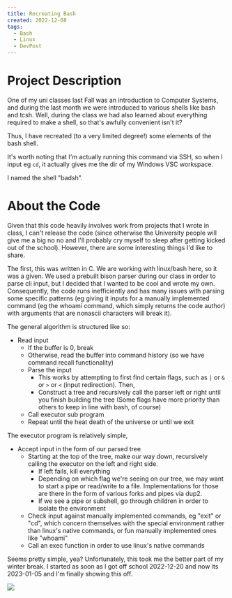 ```yaml
---
title: Recreating Bash
created: 2022-12-08
tags: 
  - Bash
  - Linux
  - DevPost
---
```


# Project Description

One of my uni classes last Fall was an introduction to Computer Systems, and during the last month we were introduced to various shells like bash and tcsh. Well, during the class we had also learned about everything required to make a shell, so that's awfully convenient isn't it?

Thus, I have recreated (to a very limited degree!) some elements of the bash shell.

It's worth noting that I'm actually running this command via SSH, so when I input eg `cd`, it actually gives me the dir of my Windows VSC workspace.

I named the shell "badsh".

# About the Code

Given that this code heavily involves work from projects that I wrote in class, I can't release the code (since otherwise the University people will give me a big no no and I'll probably cry myself to sleep after getting kicked out of the school). However, there are some interesting things I'd like to share.

The first, this was written in C. We are working with linux/bash here, so it was a given. We used a prebuilt bison parser during our class in order to parse cli input, but I decided that I wanted to be cool and wrote my own. Consequently, the code runs inefficiently and has many issues with parsing some specific patterns (eg giving it inputs for a manually implemented command (eg the whoami command, which simply returns the code author) with arguments that are nonascii characters will break it). 

The general algorithm is structured like so:
- Read input
  - If the buffer is 0, break
  - Otherwise, read the buffer into command history (so we have command recall functionality)
  - Parse the input
    - This works by attempting to first find certain flags, such as `|` or `&` or `>` or `<` (input redirection). Then, 
    - Construct a tree and recursively call the parser left or right until you finish building the tree
    (Some flags have more priority than others to keep in line with bash, of course)
  - Call executor sub program
  - Repeat until the heat death of the universe or until we exit

The executor program is relatively simple,
- Accept input in the form of our parsed tree
  - Starting at the top of the tree, make our way down, recursively calling the executor on the left and right side.
    - If left fails, kill everything
    - Depending on which flag we're seeing on our tree, we may want to start a pipe or read/write to a file. Implementations for those are there in the form of various forks and pipes via dup2.
    - If we see a pipe or subshell, go through children in order to isolate the environment
  - Check input against manually implemented commands, eg "exit" or "cd", which concern themselves with the special environment rather than linux's native commands, or fun manually implemented ones like "whoami"
  - Call an exec function in order to use linux's native commands

Seems pretty simple, yea? Unfortunately, this took me the better part of my winter break. I started as soon as I got off school 2022-12-20 and now its 2023-01-05 and I'm finally showing this off. 

![](/site-index/dev/bash/20_43_42_000247.png)